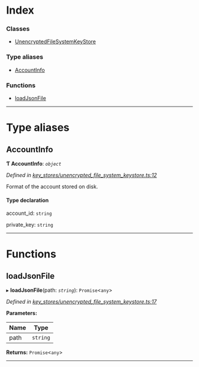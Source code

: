 

# Index

### Classes

* [UnencryptedFileSystemKeyStore](../classes/_key_stores_unencrypted_file_system_keystore_.unencryptedfilesystemkeystore.md)

### Type aliases

* [AccountInfo](_key_stores_unencrypted_file_system_keystore_.md#accountinfo)

### Functions

* [loadJsonFile](_key_stores_unencrypted_file_system_keystore_.md#loadjsonfile)

---

# Type aliases

<a id="accountinfo"></a>

##  AccountInfo

**Ƭ AccountInfo**: *`object`*

*Defined in [key_stores/unencrypted_file_system_keystore.ts:12](https://github.com/nearprotocol/nearlib/blob/206b17f/src.ts/key_stores/unencrypted_file_system_keystore.ts#L12)*

Format of the account stored on disk.

#### Type declaration

 account_id: `string`

 private_key: `string`

___

# Functions

<a id="loadjsonfile"></a>

##  loadJsonFile

▸ **loadJsonFile**(path: *`string`*): `Promise`<`any`>

*Defined in [key_stores/unencrypted_file_system_keystore.ts:17](https://github.com/nearprotocol/nearlib/blob/206b17f/src.ts/key_stores/unencrypted_file_system_keystore.ts#L17)*

**Parameters:**

| Name | Type |
| ------ | ------ |
| path | `string` |

**Returns:** `Promise`<`any`>

___

